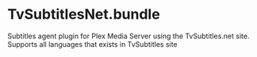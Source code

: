 TvSubtitlesNet.bundle
=====================

Subtitles agent plugin for Plex Media Server using the TvSubtitles.net site. Supports all languages that exists in TvSubtitles site
